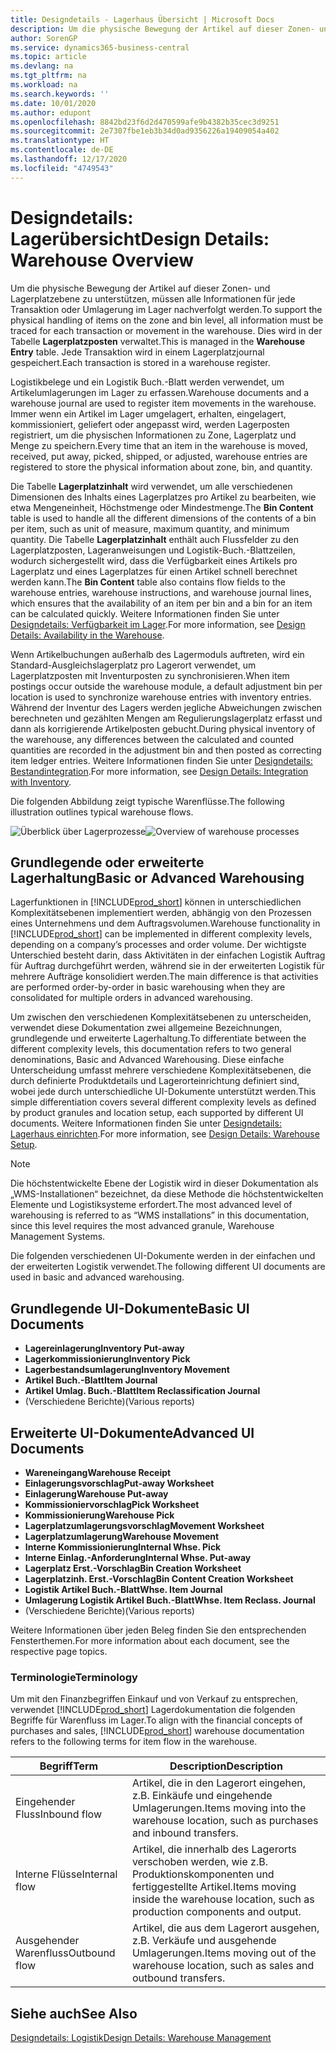 ```yaml
---
title: Designdetails - Lagerhaus Übersicht | Microsoft Docs
description: Um die physische Bewegung der Artikel auf dieser Zonen- und Lagerplatzebene zu unterstützen, müssen alle Informationen für jede Transaktion oder Umlagerung im Lager nachverfolgt werden. Dies wird in der Tabelle **Lagerplatzposten** verwaltet. Jede Transaktion wird in einem Lagerplatzjournal gespeichert.
author: SorenGP
ms.service: dynamics365-business-central
ms.topic: article
ms.devlang: na
ms.tgt_pltfrm: na
ms.workload: na
ms.search.keywords: ''
ms.date: 10/01/2020
ms.author: edupont
ms.openlocfilehash: 8842bd23f6d2d470599afe9b4382b35cec3d9251
ms.sourcegitcommit: 2e7307fbe1eb3b34d0ad9356226a19409054a402
ms.translationtype: HT
ms.contentlocale: de-DE
ms.lasthandoff: 12/17/2020
ms.locfileid: "4749543"
---
```

# <a name="design-details-warehouse-overview"></a><span data-ttu-id="078db-105">Designdetails: Lagerübersicht</span><span class="sxs-lookup"><span data-stu-id="078db-105">Design Details: Warehouse Overview</span></span>
<span data-ttu-id="078db-106">Um die physische Bewegung der Artikel auf dieser Zonen- und Lagerplatzebene zu unterstützen, müssen alle Informationen für jede Transaktion oder Umlagerung im Lager nachverfolgt werden.</span><span class="sxs-lookup"><span data-stu-id="078db-106">To support the physical handling of items on the zone and bin level, all information must be traced for each transaction or movement in the warehouse.</span></span> <span data-ttu-id="078db-107">Dies wird in der Tabelle **Lagerplatzposten** verwaltet.</span><span class="sxs-lookup"><span data-stu-id="078db-107">This is managed in the **Warehouse Entry** table.</span></span> <span data-ttu-id="078db-108">Jede Transaktion wird in einem Lagerplatzjournal gespeichert.</span><span class="sxs-lookup"><span data-stu-id="078db-108">Each transaction is stored in a warehouse register.</span></span>  

<span data-ttu-id="078db-109">Logistikbelege und ein Logistik Buch.-Blatt werden verwendet, um Artikelumlagerungen im Lager zu erfassen.</span><span class="sxs-lookup"><span data-stu-id="078db-109">Warehouse documents and a warehouse journal are used to register item movements in the warehouse.</span></span> <span data-ttu-id="078db-110">Immer wenn ein Artikel im Lager umgelagert, erhalten, eingelagert, kommissioniert, geliefert oder angepasst wird, werden Lagerposten registriert, um die physischen Informationen zu Zone, Lagerplatz und Menge zu speichern.</span><span class="sxs-lookup"><span data-stu-id="078db-110">Every time that an item in the warehouse is moved, received, put away, picked, shipped, or adjusted, warehouse entries are registered to store the physical information about zone, bin, and quantity.</span></span>

<span data-ttu-id="078db-111">Die Tabelle **Lagerplatzinhalt** wird verwendet, um alle verschiedenen Dimensionen des Inhalts eines Lagerplatzes pro Artikel zu bearbeiten, wie etwa Mengeneinheit, Höchstmenge oder Mindestmenge.</span><span class="sxs-lookup"><span data-stu-id="078db-111">The **Bin Content** table is used to handle all the different dimensions of the contents of a bin per item, such as unit of measure, maximum quantity, and minimum quantity.</span></span> <span data-ttu-id="078db-112">Die Tabelle **Lagerplatzinhalt** enthält auch Flussfelder zu den Lagerplatzposten, Lageranweisungen und Logistik-Buch.-Blattzeilen, wodurch sichergestellt wird, dass die Verfügbarkeit eines Artikels pro Lagerplatz und eines Lagerplatzes für einen Artikel schnell berechnet werden kann.</span><span class="sxs-lookup"><span data-stu-id="078db-112">The **Bin Content** table also contains flow fields to the warehouse entries, warehouse instructions, and warehouse journal lines, which ensures that the availability of an item per bin and a bin for an item can be calculated quickly.</span></span> <span data-ttu-id="078db-113">Weitere Informationen finden Sie unter [Designdetails: Verfügbarkeit im Lager](design-details-availability-in-the-warehouse.md).</span><span class="sxs-lookup"><span data-stu-id="078db-113">For more information, see [Design Details: Availability in the Warehouse](design-details-availability-in-the-warehouse.md).</span></span>  

<span data-ttu-id="078db-114">Wenn Artikelbuchungen außerhalb des Lagermoduls auftreten, wird ein Standard-Ausgleichslagerplatz pro Lagerort verwendet, um Lagerplatzposten mit Inventurposten zu synchronisieren.</span><span class="sxs-lookup"><span data-stu-id="078db-114">When item postings occur outside the warehouse module, a default adjustment bin per location is used to synchronize warehouse entries with inventory entries.</span></span> <span data-ttu-id="078db-115">Während der Inventur des Lagers werden jegliche Abweichungen zwischen berechneten und gezählten Mengen am Regulierungslagerplatz erfasst und dann als korrigierende Artikelposten gebucht.</span><span class="sxs-lookup"><span data-stu-id="078db-115">During physical inventory of the warehouse, any differences between the calculated and counted quantities are recorded in the adjustment bin and then posted as correcting item ledger entries.</span></span> <span data-ttu-id="078db-116">Weitere Informationen finden Sie unter [Designdetails: Bestandintegration](design-details-integration-with-inventory.md).</span><span class="sxs-lookup"><span data-stu-id="078db-116">For more information, see [Design Details: Integration with Inventory](design-details-integration-with-inventory.md).</span></span>  

<span data-ttu-id="078db-117">Die folgenden Abbildung zeigt typische Warenflüsse.</span><span class="sxs-lookup"><span data-stu-id="078db-117">The following illustration outlines typical warehouse flows.</span></span>  

<span data-ttu-id="078db-118">![Überblick über Lagerprozesse](media/design_details_warehouse_management_overview.png "Überblick über Lagerprozesse")</span><span class="sxs-lookup"><span data-stu-id="078db-118">![Overview of warehouse processes](media/design_details_warehouse_management_overview.png "Overview of warehouse processes")</span></span>  

## <a name="basic-or-advanced-warehousing"></a><span data-ttu-id="078db-119">Grundlegende oder erweiterte Lagerhaltung</span><span class="sxs-lookup"><span data-stu-id="078db-119">Basic or Advanced Warehousing</span></span>  
<span data-ttu-id="078db-120">Lagerfunktionen in [!INCLUDE[prod_short](includes/prod_short.md)] können in unterschiedlichen Komplexitätsebenen implementiert werden, abhängig von den Prozessen eines Unternehmens und dem Auftragsvolumen.</span><span class="sxs-lookup"><span data-stu-id="078db-120">Warehouse functionality in [!INCLUDE[prod_short](includes/prod_short.md)] can be implemented in different complexity levels, depending on a company’s processes and order volume.</span></span> <span data-ttu-id="078db-121">Der wichtigste Unterschied besteht darin, dass Aktivitäten in der einfachen Logistik Auftrag für Auftrag durchgeführt werden, während sie in der erweiterten Logistik für mehrere Aufträge konsolidiert werden.</span><span class="sxs-lookup"><span data-stu-id="078db-121">The main difference is that activities are performed order-by-order in basic warehousing when they are consolidated for multiple orders in advanced warehousing.</span></span>  

 <span data-ttu-id="078db-122">Um zwischen den verschiedenen Komplexitätsebenen zu unterscheiden, verwendet diese Dokumentation zwei allgemeine Bezeichnungen, grundlegende und erweiterte Lagerhaltung.</span><span class="sxs-lookup"><span data-stu-id="078db-122">To differentiate between the different complexity levels, this documentation refers to two general denominations, Basic and Advanced Warehousing.</span></span> <span data-ttu-id="078db-123">Diese einfache Unterscheidung umfasst mehrere verschiedene Komplexitätsebenen, die durch definierte Produktdetails und Lagerorteinrichtung definiert sind, wobei jede durch unterschiedliche UI-Dokumente unterstützt werden.</span><span class="sxs-lookup"><span data-stu-id="078db-123">This simple differentiation covers several different complexity levels as defined by product granules and location setup, each supported by different UI documents.</span></span> <span data-ttu-id="078db-124">Weitere Informationen finden Sie unter [Designdetails: Lagerhaus einrichten](design-details-warehouse-setup.md).</span><span class="sxs-lookup"><span data-stu-id="078db-124">For more information, see [Design Details: Warehouse Setup](design-details-warehouse-setup.md).</span></span>  

> [!NOTE]  
>  <span data-ttu-id="078db-125">Die höchstentwickelte Ebene der Logistik wird in dieser Dokumentation als „WMS-Installationen“ bezeichnet, da diese Methode die höchstentwickelten Elemente und Logistiksysteme erfordert.</span><span class="sxs-lookup"><span data-stu-id="078db-125">The most advanced level of warehousing is referred to as “WMS installations” in this documentation, since this level requires the most advanced granule, Warehouse Management Systems.</span></span>  

 <span data-ttu-id="078db-126">Die folgenden verschiedenen UI-Dokumente werden in der einfachen und der erweiterten Logistik verwendet.</span><span class="sxs-lookup"><span data-stu-id="078db-126">The following different UI documents are used in basic and advanced warehousing.</span></span>  

## <a name="basic-ui-documents"></a><span data-ttu-id="078db-127">Grundlegende UI-Dokumente</span><span class="sxs-lookup"><span data-stu-id="078db-127">Basic UI Documents</span></span>  

-   <span data-ttu-id="078db-128">**Lagereinlagerung**</span><span class="sxs-lookup"><span data-stu-id="078db-128">**Inventory Put-away**</span></span>  
-   <span data-ttu-id="078db-129">**Lagerkommissionierung**</span><span class="sxs-lookup"><span data-stu-id="078db-129">**Inventory Pick**</span></span>  
-   <span data-ttu-id="078db-130">**Lagerbestandsumlagerung**</span><span class="sxs-lookup"><span data-stu-id="078db-130">**Inventory Movement**</span></span>  
-   <span data-ttu-id="078db-131">**Artikel Buch.-Blatt**</span><span class="sxs-lookup"><span data-stu-id="078db-131">**Item Journal**</span></span>  
-   <span data-ttu-id="078db-132">**Artikel Umlag. Buch.-Blatt**</span><span class="sxs-lookup"><span data-stu-id="078db-132">**Item Reclassification Journal**</span></span>  
-   <span data-ttu-id="078db-133">(Verschiedene Berichte)</span><span class="sxs-lookup"><span data-stu-id="078db-133">(Various reports)</span></span>  

## <a name="advanced-ui-documents"></a><span data-ttu-id="078db-134">Erweiterte UI-Dokumente</span><span class="sxs-lookup"><span data-stu-id="078db-134">Advanced UI Documents</span></span>  

-   <span data-ttu-id="078db-135">**Wareneingang**</span><span class="sxs-lookup"><span data-stu-id="078db-135">**Warehouse Receipt**</span></span>  
-   <span data-ttu-id="078db-136">**Einlagerungsvorschlag**</span><span class="sxs-lookup"><span data-stu-id="078db-136">**Put-away Worksheet**</span></span>  
-   <span data-ttu-id="078db-137">**Einlagerung**</span><span class="sxs-lookup"><span data-stu-id="078db-137">**Warehouse Put-away**</span></span>  
-   <span data-ttu-id="078db-138">**Kommissioniervorschlag**</span><span class="sxs-lookup"><span data-stu-id="078db-138">**Pick Worksheet**</span></span>  
-   <span data-ttu-id="078db-139">**Kommissionierung**</span><span class="sxs-lookup"><span data-stu-id="078db-139">**Warehouse Pick**</span></span>  
-   <span data-ttu-id="078db-140">**Lagerplatzumlagerungsvorschlag**</span><span class="sxs-lookup"><span data-stu-id="078db-140">**Movement Worksheet**</span></span>  
-   <span data-ttu-id="078db-141">**Lagerplatzumlagerung**</span><span class="sxs-lookup"><span data-stu-id="078db-141">**Warehouse Movement**</span></span>  
-   <span data-ttu-id="078db-142">**Interne Kommissionierung**</span><span class="sxs-lookup"><span data-stu-id="078db-142">**Internal Whse. Pick**</span></span>  
-   <span data-ttu-id="078db-143">**Interne Einlag.-Anforderung**</span><span class="sxs-lookup"><span data-stu-id="078db-143">**Internal Whse. Put-away**</span></span>  
-   <span data-ttu-id="078db-144">**Lagerplatz Erst.-Vorschlag**</span><span class="sxs-lookup"><span data-stu-id="078db-144">**Bin Creation Worksheet**</span></span>  
-   <span data-ttu-id="078db-145">**Lagerplatzinh. Erst.-Vorschlag**</span><span class="sxs-lookup"><span data-stu-id="078db-145">**Bin Content Creation Worksheet**</span></span>  
-   <span data-ttu-id="078db-146">**Logistik Artikel Buch.-Blatt**</span><span class="sxs-lookup"><span data-stu-id="078db-146">**Whse. Item Journal**</span></span>  
-   <span data-ttu-id="078db-147">**Umlagerung Logistik Artikel Buch.-Blatt**</span><span class="sxs-lookup"><span data-stu-id="078db-147">**Whse. Item Reclass. Journal**</span></span>  
-   <span data-ttu-id="078db-148">(Verschiedene Berichte)</span><span class="sxs-lookup"><span data-stu-id="078db-148">(Various reports)</span></span>  

<span data-ttu-id="078db-149">Weitere Informationen über jeden Beleg finden Sie den entsprechenden Fensterthemen.</span><span class="sxs-lookup"><span data-stu-id="078db-149">For more information about each document, see the respective page topics.</span></span>  

### <a name="terminology"></a><span data-ttu-id="078db-150">Terminologie</span><span class="sxs-lookup"><span data-stu-id="078db-150">Terminology</span></span>  
<span data-ttu-id="078db-151">Um mit den Finanzbegriffen Einkauf und von Verkauf zu entsprechen, verwendet [!INCLUDE[prod_short](includes/prod_short.md)] Lagerdokumentation die folgenden Begriffe für Warenfluss im Lager.</span><span class="sxs-lookup"><span data-stu-id="078db-151">To align with the financial concepts of purchases and sales, [!INCLUDE[prod_short](includes/prod_short.md)] warehouse documentation refers to the following terms for item flow in the warehouse.</span></span>  

|<span data-ttu-id="078db-152">Begriff</span><span class="sxs-lookup"><span data-stu-id="078db-152">Term</span></span>|<span data-ttu-id="078db-153">Description</span><span class="sxs-lookup"><span data-stu-id="078db-153">Description</span></span>|  
|----------|---------------------------------------|  
|<span data-ttu-id="078db-154">Eingehender Fluss</span><span class="sxs-lookup"><span data-stu-id="078db-154">Inbound flow</span></span>|<span data-ttu-id="078db-155">Artikel, die in den Lagerort eingehen, z.B. Einkäufe und eingehende Umlagerungen.</span><span class="sxs-lookup"><span data-stu-id="078db-155">Items moving into the warehouse location, such as purchases and inbound transfers.</span></span>|  
|<span data-ttu-id="078db-156">Interne Flüsse</span><span class="sxs-lookup"><span data-stu-id="078db-156">Internal flow</span></span>|<span data-ttu-id="078db-157">Artikel, die innerhalb des Lagerorts verschoben werden, wie z.B. Produktionskomponenten und fertiggestellte Artikel.</span><span class="sxs-lookup"><span data-stu-id="078db-157">Items moving inside the warehouse location, such as production components and output.</span></span>|  
|<span data-ttu-id="078db-158">Ausgehender Warenfluss</span><span class="sxs-lookup"><span data-stu-id="078db-158">Outbound flow</span></span>|<span data-ttu-id="078db-159">Artikel, die aus dem Lagerort ausgehen, z.B. Verkäufe und ausgehende Umlagerungen.</span><span class="sxs-lookup"><span data-stu-id="078db-159">Items moving out of the warehouse location, such as sales and outbound transfers.</span></span>|  

## <a name="see-also"></a><span data-ttu-id="078db-160">Siehe auch</span><span class="sxs-lookup"><span data-stu-id="078db-160">See Also</span></span>  
 [<span data-ttu-id="078db-161">Designdetails: Logistik</span><span class="sxs-lookup"><span data-stu-id="078db-161">Design Details: Warehouse Management</span></span>](design-details-warehouse-management.md)
